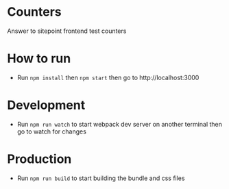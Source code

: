 # Counters

Answer to sitepoint frontend test counters

# How to run

 - Run `npm install` then  `npm start` then go to http://localhost:3000

# Development 
 - Run `npm run watch` to start webpack dev server on another terminal then go to watch for changes

# Production
 - Run `npm run build` to start building the bundle and css files